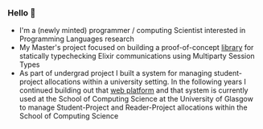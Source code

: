 ### Hello 👋

- I'm a (newly minted) programmer / computing Scientist interested in Programming Languages research
- My Master's project focused on building a proof-of-concept [library](https://github.com/pkitazos/elixir-mpst) for statically typechecking Elixir communications using Multiparty Session Types
- As part of undergrad project I built a system for managing student-project allocations within a university setting. In the following years I continued building out that [web platform](https://github.com/amps-kt/spa) and  that system is currently used at the School of Computing Science at the University of Glasgow to manage Student-Project and Reader-Project allocations within the School of Computing Science

